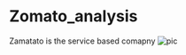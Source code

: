 # Zomato_analysis
Zamatato is the service based comapny
![pic](https://user-images.githubusercontent.com/118958249/218156304-c03c9ca7-0061-4b6b-a365-d070dbc70b1f.jpg)
